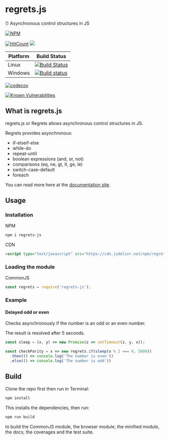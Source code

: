 # regrets.js

⏰ Asynchronous control structures in JS

[![NPM](https://nodei.co/npm/regrets-js.png)](https://nodei.co/npm/regrets-js/)

[![HitCount](http://hits.dwyl.io/lxsmnsyc/regrets.js.svg)](http://hits.dwyl.io/lxsmnsyc/regrets.js)
[![](https://data.jsdelivr.com/v1/package/npm/regrets-js/badge)](https://www.jsdelivr.com/package/npm/regrets-js)

| Platform | Build Status |
| --- | --- |
| Linux | [![Build Status](https://travis-ci.org/LXSMNSYC/regrets.js.svg?branch=master)](https://travis-ci.org/LXSMNSYC/regrets.js) |
| Windows | [![Build status](https://ci.appveyor.com/api/projects/status/mtsm13ua0ok6dw5j?svg=true)](https://ci.appveyor.com/project/LXSMNSYC/regrets-js) |

[![codecov](https://codecov.io/gh/LXSMNSYC/regrets.js/branch/master/graph/badge.svg)](https://codecov.io/gh/LXSMNSYC/regrets.js)

[![Known Vulnerabilities](https://snyk.io/test/github/LXSMNSYC/regrets.js/badge.svg?targetFile=package.json)](https://snyk.io/test/github/LXSMNSYC/regrets.js?targetFile=package.json)

## What is regrets.js

regrets.js or Regrets allows asynchronous control structures in JS.

Regrets provides asynchronous:

* if-elseif-else
* while-do
* repeat-until
* boolean expressions (and, or, not)
* comparisons (eq, ne, gt, lt, ge, le)
* switch-case-default
* foreach

You can read more here at the [documentation site](https://lxsmnsyc.github.io/regrets.js/).
  
## Usage

### Installation

NPM

```bash
npm i regrets-js
```

CDN

```html
<script type="text/javascript" src="https://cdn.jsdelivr.net/npm/regrets-js/dist/index.min.js"></script>
```

### Loading the module

CommonJS

```js
const regrets = require('regrets-js');
```

### Example

#### Delayed odd or even

Checks asynchronously if the number is an odd or an even number.

The result is resolved after 5 seconds.

```js
const sleep = (x, y) => new Promise(z => setTimeout(z, y, x));

const checkParity = x => new regrets.if(sleep(x % 2 === 0, 5000))
  .then(() => console.log('The number is even'))
  .else(() => console.log('The number is odd'))
```

## Build

Clone the repo first then run in Terminal:

```bash
npm install
```

This installs the dependencies, then run:

```bash
npm run build
```

to build the CommonJS module, the browser module, the minified module, the docs, the coverages and the test suite.